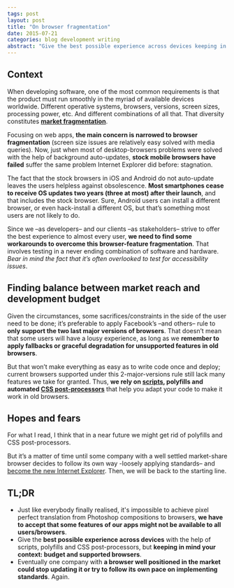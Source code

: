 ```yaml
---
tags: post
layout: post
title: "On browser fragmentation"
date: 2015-07-21
categories: blog development writing
abstract: "Give the best possible experience across devices keeping in mind your budget."
---
```


## Context

When developing software, one of the most common requirements is that the product must run smoothly in the myriad of available devices worldwide. Different operative systems, browsers, versions, screen sizes, processing power, etc. And different combinations of all that. That diversity constitutes **[market fragmentation](http://thenextweb.com/mobile/2014/08/21/18796-different-android-devices-according-opensignals-latest-fragmentation-report/)**.

Focusing on web apps, **the main concern is narrowed to browser fragmentation** (screen size issues are relatively easy solved with media queries). Now, just when most of desktop-browsers problems were solved with the help of background auto-updates, **stock mobile browsers have failed** suffer the same problem Internet Explorer did before: stagnation.

The fact that the stock browsers in iOS and Android do not auto-update leaves the users helpless against obsolescence. **Most smartphones cease to receive OS updates two years (three at most) after their launch**, and that includes the stock browser. Sure, Android users can install a different browser, or even hack-install a different OS, but that’s something most users are not likely to do.

Since we –as developers– and our clients –as stakeholders– strive to offer the best experience to almost every user, **we need to find some workarounds to overcome this browser-feature fragmentation**. That involves testing in a never ending combination of software and hardware. *Bear in mind the fact that it’s often overlooked to test for accessibility issues*.

## Finding balance between market reach and development budget
Given the circumstances, some sacrifices/constraints in the side of the user need to be done; it’s preferable to apply Facebook’s –and others– rule to **only support the two last major versions of browsers**. That doesn’t mean that some users will have a lousy experience, as long as we **remember to apply fallbacks or graceful degradation for unsupported features in old browsers**.

But that won’t make everything as easy as to write code once and deploy; current browsers supported under this 2-major-versions rule still lack many features we take for granted. Thus, **we rely on [scripts](http://modernizr.com), polyfills and automated [CSS post-processors](https://github.com/postcss/postcss)** that help you adapt your code to make it work in old browsers.

## Hopes and fears
For what I read, I think that in a near future we might get rid of polyfills and CSS post-processors.

But it’s a matter of time until some company with a well settled market-share browser decides to follow its own way -loosely applying standards– and [become the new Internet Explorer](http://nolanlawson.com/2015/06/30/safari-is-the-new-ie/). Then, we will be back to the starting line.


## TL;DR
+ Just like everybody finally realised, it's impossible to achieve pixel perfect translation from Photoshop compositions to browsers, **we have to accept that some features of our apps might not be available to all users/browsers**.
+ Give the **best possible experience across devices** with the help of scripts, polyfills and CSS post-processors, but **keeping in mind your context: budget and supported browsers**.
+ Eventually one company with **a browser well positioned in the market could stop updating it or try to follow its own pace on implementing standards**. Again.
